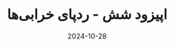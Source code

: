 ---
title: اپیزود شش - ردپای خرابی‌ها
description: علل اصلی خیلی از داون تایم ها می تونه در پنج دسته طبقه بندی بشه. در این اپیزود کوتاه مروری به این پنج عامل مهم کردیم.
trademarks:
  - <p><a href="https://danluu.com/postmortem-lessons/" target="_blank" rel="noopener noreferer nofollow">Reading postmortems</a></p>
  - fun-beat-for-challenge-gaming-end-os-something-193046 Sound Effect by <a href="https://pixabay.com/users/singsongsign-41447571/?utm_source=link-attribution&utm_medium=referral&utm_campaign=music&utm_content=193046">singsongsign</a> from <a href="https://pixabay.com//?utm_source=link-attribution&utm_medium=referral&utm_campaign=music&utm_content=193046">Pixabay</a>
  - drum-beat-bpm-120-113150 Sound Effect by <a href="https://pixabay.com/users/shidenbeatsmusic-25676252/?utm_source=link-attribution&utm_medium=referral&utm_campaign=music&utm_content=113150">Shiden Beats Music</a> from <a href="https://pixabay.com/sound-effects//?utm_source=link-attribution&utm_medium=referral&utm_campaign=music&utm_content=113150">Pixabay</a>
  - crate-dig-drumloop-90bpm-129616 Sound Effect by <a href="https://pixabay.com/users/kamhunt-27612606/?utm_source=link-attribution&utm_medium=referral&utm_campaign=music&utm_content=129616">Kammerin Hunt</a> from <a href="https://pixabay.com/sound-effects//?utm_source=link-attribution&utm_medium=referral&utm_campaign=music&utm_content=129616">Pixabay</a>
url: https://podcast.sadeghmohebbi.ir/episods/nb-ep6_mixdown.mp3
content_length: 5663026
duration: 472
date: 2024-10-28
---